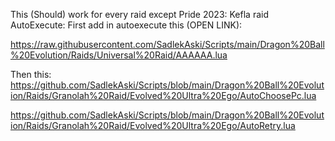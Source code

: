 This (Should) work for every raid except Pride 2023: Kefla raid
AutoExecute:
First add in autoexecute this (OPEN LINK):


https://raw.githubusercontent.com/SadlekAski/Scripts/main/Dragon%20Ball%20Evolution/Raids/Universal%20Raid/AAAAAA.lua


Then this:
https://github.com/SadlekAski/Scripts/blob/main/Dragon%20Ball%20Evolution/Raids/Granolah%20Raid/Evolved%20Ultra%20Ego/AutoChoosePc.lua

https://github.com/SadlekAski/Scripts/blob/main/Dragon%20Ball%20Evolution/Raids/Granolah%20Raid/Evolved%20Ultra%20Ego/AutoRetry.lua

